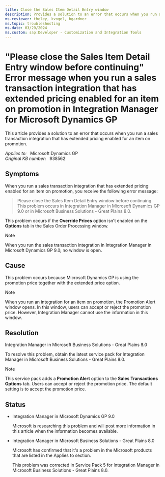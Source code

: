 ```yaml
---
title: Close the Sales Item Detail Entry window
description: Provides a solution to an error that occurs when you run a sales transaction integration that has extended pricing enabled for an item on promotion.
ms.reviewer: theley, kvogel, bgardner
ms.topic: troubleshooting
ms.date: 03/20/2024
ms.custom: sap:Developer - Customization and Integration Tools
---
```

# "Please close the Sales Item Detail Entry window before continuing" Error message when you run a sales transaction integration that has extended pricing enabled for an item on promotion in Integration Manager for Microsoft Dynamics GP

This article provides a solution to an error that occurs when you run a sales transaction integration that has extended pricing enabled for an item on promotion.

_Applies to:_ &nbsp; Microsoft Dynamics GP  
_Original KB number:_ &nbsp; 938562

## Symptoms

When you run a sales transaction integration that has extended pricing enabled for an item on promotion, you receive the following error message:
> Please close the Sales Item Detail Entry window before continuing.
This problem occurs in Integration Manager in Microsoft Dynamics GP 9.0 or in Microsoft Business Solutions - Great Plains 8.0.

This problem occurs if the **Override Prices** option isn't enabled on the **Options** tab in the Sales Order Processing window.

> [!NOTE]
> When you run the sales transaction integration in Integration Manager in Microsoft Dynamics GP 9.0, no window is open.

## Cause

This problem occurs because Microsoft Dynamics GP is using the promotion price together with the extended price option.

> [!NOTE]
> When you run an integration for an item on promotion, the Promotion Alert window opens. In this window, users can accept or reject the promotion price. However, Integration Manager cannot use the information in this window.

## Resolution

Integration Manager in Microsoft Business Solutions - Great Plains 8.0

To resolve this problem, obtain the latest service pack for Integration Manager in Microsoft Business Solutions - Great Plains 8.0.

> [!NOTE]
> This service pack adds a **Promotion Alert** option to the **Sales Transactions Options** tab. Users can accept or reject the promotion price. The default setting is to accept the promotion price.

## Status

- Integration Manager in Microsoft Dynamics GP 9.0

    Microsoft is researching this problem and will post more information in this article when the information becomes available.  

- Integration Manager in Microsoft Business Solutions - Great Plains 8.0

    Microsoft has confirmed that it's a problem in the Microsoft products that are listed in the Applies to section.

    This problem was corrected in Service Pack 5 for Integration Manager in Microsoft Business Solutions - Great Plains 8.0.
